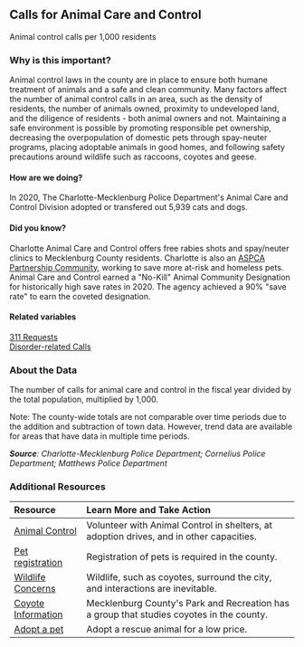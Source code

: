 ## Calls for Animal Care and Control
Animal control calls per 1,000 residents 

### Why is this important?
Animal control laws in the county are in place to ensure both humane treatment of animals and a safe and clean community. Many factors affect the number of animal control calls in an area, such as the density of residents, the number of animals owned, proximity to undeveloped land, and the diligence of residents - both animal owners and not. Maintaining a safe environment is possible by promoting responsible pet ownership, decreasing the overpopulation of domestic pets through spay-neuter programs, placing adoptable animals in good homes, and following safety precautions around wildlife such as raccoons, coyotes and geese. 

#### How are we doing?
In 2020, The Charlotte-Mecklenburg Police Department's Animal Care and Control Division adopted or transfered out 5,939 cats and dogs.

#### Did you know?
Charlotte Animal Care and Control offers free rabies shots and spay/neuter clinics to Mecklenburg County residents. Charlotte is also an [ASPCA Partnership Community](http://www.aspca.org/about-us/partnership-communities), working to save more at-risk and homeless pets. Animal Care and Control earned a "No-Kill" Animal Community Designation for historically high save rates in 2020.  The agency achieved a 90% "save rate" to earn the coveted designation. 

#### Related variables
<a href="javascript:void(0)" onclick="model.metricId = 'm52'">311 Requests</a>  
<a href="javascript:void(0)" onclick="model.metricId = 'm60'">Disorder-related Calls</a>  

### About the Data
The number of calls for animal care and control in the fiscal year divided by the total population, multiplied by 1,000.

Note: The county-wide totals are not comparable over time periods due to the addition and subtraction of town data. However, trend data are available for areas that have data in multiple time periods. 

_**Source**: Charlotte-Mecklenburg Police Department; Cornelius Police Department; Matthews Police Department_

### Additional Resources
|Resource | Learn More and Take Action | 
|:--- | :--- |
|[Animal Control](http://charlottenc.gov/AnimalsCMPD/Pages/default.aspx)| Volunteer with Animal Control in shelters, at adoption drives, and in other capacities.
|[Pet registration](http://www.petdata.com/for-pet-owners/chr/license-online)| Registration of pets is required in the county.
|[Wildlife Concerns](http://charlottenc.gov/AnimalsCMPD/PetSafety/Pages/Animal-Care-Education.aspx) | Wildlife, such as coyotes, surround the city, and interactions are inevitable.
|[Coyote Information](https://www.mecknc.gov/ParkandRec/StewardshipServices/NaturalResources/Pages/default.aspx)| Mecklenburg County's Park and Recreation has a group that studies coyotes in the county.
|[Adopt a pet](http://charlottenc.gov/AnimalsCMPD/adoption/Pages/Petsearch.aspx) | Adopt a rescue animal for a low price.